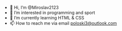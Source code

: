 - 👋 Hi, I’m @Miroslav2123
- 👀 I’m interested in programming and sport
- 🌱 I’m currently learning HTML & CSS
- 📫 How to reach me via email poloski3@outlook.com

<!---
Miroslav2123/Miroslav2123 is a ✨ special ✨ repository because its `README.md` (this file) appears on your GitHub profile.
You can click the Preview link to take a look at your changes.
--->
